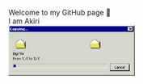 Welcome to my GitHub page 🙌  
I am Akiri  
<img src="https://github.com/AkiriSeki/AkiriSeki/blob/main/loading_bar.gif" width="250" height="100"/>



<!--
**AkiriSeki/AkiriSeki** is a ✨ _special_ ✨ repository because its `README.md` (this file) appears on your GitHub profile.

Here are some ideas to get you started:
### Hi there 
![image alt >](https://github.com/AkiriSeki/AkiriSeki/blob/main/loading_bar.gif | width=100)
- 🔭 I’m currently working on ...
- 🌱 I’m currently learning ...
- 👯 I’m looking to collaborate on ...
- 🤔 I’m looking for help with ...
- 💬 Ask me about ...
- 📫 How to reach me: ...
- 😄 Pronouns: ...
- ⚡ Fun fact: ...
-->
